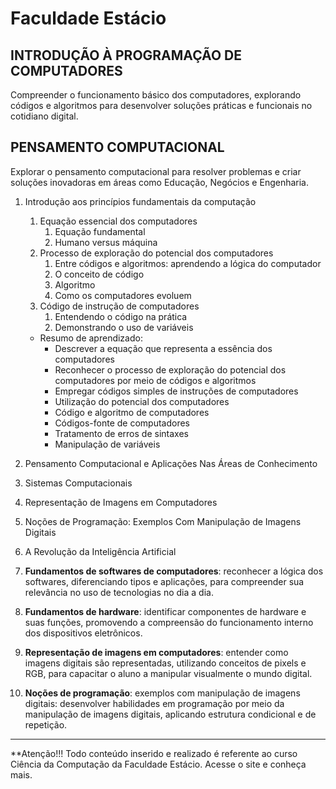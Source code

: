 # Faculdade Estácio

## **INTRODUÇÃO À PROGRAMAÇÃO DE COMPUTADORES**
Compreender o funcionamento básico dos computadores, explorando códigos e algoritmos para desenvolver soluções práticas e funcionais no cotidiano digital.

## **PENSAMENTO COMPUTACIONAL**
Explorar o pensamento computacional para resolver problemas e criar soluções inovadoras em áreas como Educação, Negócios e Engenharia.
1. Introdução aos princípios fundamentais da computação
    1. Equação essencial dos computadores
        1. Equação fundamental
        1. Humano versus máquina
    1. Processo de exploração do potencial dos computadores
        1. Entre códigos e algoritmos: aprendendo a lógica do computador
        1. O conceito de código
        1. Algoritmo
        1. Como os computadores evoluem
    1. Código de instrução de computadores
        1. Entendendo o código na prática
        1. Demonstrando o uso de variáveis
    * Resumo de aprendizado:
        * Descrever a equação que representa a essência dos computadores
        * Reconhecer o processo de exploração do potencial dos computadores por meio de códigos e algoritmos
        * Empregar códigos simples de instruções de computadores
        * Utilização do potencial dos computadores
        * Código e algoritmo de computadores
        * Códigos-fonte de computadores
        * Tratamento de erros de sintaxes
        * Manipulação de variáveis
1. Pensamento Computacional e Aplicações Nas Áreas de Conhecimento

1. Sistemas Computacionais

1. Representação de Imagens em Computadores

1. Noções de Programação: Exemplos Com Manipulação de Imagens Digitais

1. A Revolução da Inteligência Artificial




1. **Fundamentos de softwares de computadores**: reconhecer a lógica dos softwares, diferenciando tipos e aplicações, para compreender sua relevância no uso de tecnologias no dia a dia.
1. **Fundamentos de hardware**: identificar componentes de hardware e suas funções, promovendo a compreensão do funcionamento interno dos dispositivos eletrônicos.
1. **Representação de imagens em computadores**: entender como imagens digitais são representadas, utilizando conceitos de pixels e RGB, para capacitar o aluno a manipular visualmente o mundo digital.
1. **Noções de programação**: exemplos com manipulação de imagens digitais: desenvolver habilidades em programação por meio da manipulação de imagens digitais, aplicando estrutura condicional e de repetição.

***

**Atenção!!!
Todo conteúdo inserido e realizado é referente ao curso Ciência da Computação da Faculdade Estácio.
Acesse o site e conheça mais.
